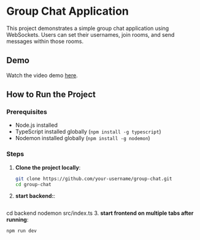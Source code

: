 # Group Chat Application

This project demonstrates a simple group chat application using WebSockets. Users can set their usernames, join rooms, and send messages within those rooms.

## Demo

Watch the video demo [here](https://www.loom.com/share/87a64fcc5acb4545b12e484882623997?sid=50a1e3b9-f00f-44a4-97a9-4e43ce8ea91b).

## How to Run the Project

### Prerequisites

- Node.js installed
- TypeScript installed globally (`npm install -g typescript`)
- Nodemon installed globally (`npm install -g nodemon`)

### Steps

1. **Clone the project locally**:

   ```sh
   git clone https://github.com/your-username/group-chat.git
   cd group-chat
2. **start backend:**:
   ```sh
  cd backend 
  nodemon src/index.ts
3. **start frontend on multiple tabs after running**:
   ```sh
   npm run dev

